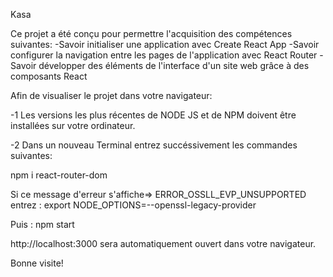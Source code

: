 Kasa

Ce projet a été conçu pour permettre l'acquisition des compétences suivantes:
-Savoir initialiser une application avec Create React App
-Savoir configurer la navigation entre les pages de l'application avec React Router
-Savoir développer des éléments de l'interface d'un site web grâce à des composants React

Afin de visualiser le projet dans votre navigateur:

-1 Les versions les plus récentes de NODE JS et de NPM doivent être installées sur votre ordinateur.

-2 Dans un nouveau Terminal entrez succéssivement les commandes suivantes:

npm i react-router-dom

Si ce message d'erreur s'affiche=> ERROR_OSSLL_EVP_UNSUPPORTED 
entrez :
export NODE_OPTIONS=--openssl-legacy-provider

Puis : npm start

http://localhost:3000 sera automatiquement ouvert dans votre navigateur.

Bonne visite!


